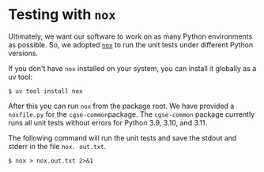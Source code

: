 # Testing with `nox`

Ultimately, we want our software to work on as many Python environments as possible. So, we 
adopted [`nox`](https://nox.thea.codes/en/stable/) to run the unit tests under different Python 
versions.

If you don't have `nox` installed on your system, you can install it globally as a uv tool:

```shell
$ uv tool install nox
```

After this you can run `nox` from the package root. We have provided a `noxfile.py` for the 
`cgse-common`package. The `cgse-common` package currently runs all unit tests without errors for 
Python 3.9, 3.10, and 3.11.

The following command will run the unit tests and save the stdout and stderr in the file `nox.
out.txt`.

```text
$ nox > nox.out.txt 2>&1
```
